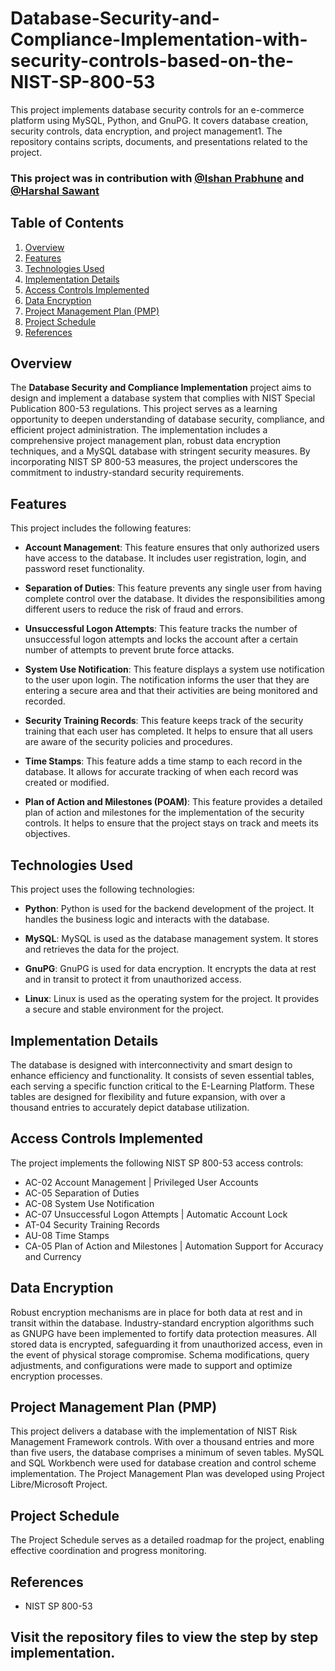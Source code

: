 # Database-Security-and-Compliance-Implementation-with-security-controls-based-on-the-NIST-SP-800-53
This project implements database security controls for an e-commerce platform using MySQL, Python, and GnuPG. It covers database creation, security controls, data encryption, and project management1. The repository contains scripts, documents, and presentations related to the project.

### This project was in contribution with [@Ishan Prabhune](https://github.com/Ishan9100) and [@Harshal Sawant](https://github.com/harshalsawant29)

## Table of Contents
1. [Overview](#overview)
2. [Features](#features)
3. [Technologies Used](#technologies-used)
4. [Implementation Details](#implementation-details)
5. [Access Controls Implemented](#access-controls-implemented)
6. [Data Encryption](#data-encryption)
7. [Project Management Plan (PMP)](#project-management-plan-pmp)
8. [Project Schedule](#project-schedule)
9. [References](#references)

## Overview
The **Database Security and Compliance Implementation** project aims to design and implement a database system that complies with NIST Special Publication 800-53 regulations. This project serves as a learning opportunity to deepen understanding of database security, compliance, and efficient project administration. The implementation includes a comprehensive project management plan, robust data encryption techniques, and a MySQL database with stringent security measures. By incorporating NIST SP 800-53 measures, the project underscores the commitment to industry-standard security requirements.

## Features

This project includes the following features:

- **Account Management**: This feature ensures that only authorized users have access to the database. It includes user registration, login, and password reset functionality.

- **Separation of Duties**: This feature prevents any single user from having complete control over the database. It divides the responsibilities among different users to reduce the risk of fraud and errors.

- **Unsuccessful Logon Attempts**: This feature tracks the number of unsuccessful logon attempts and locks the account after a certain number of attempts to prevent brute force attacks.

- **System Use Notification**: This feature displays a system use notification to the user upon login. The notification informs the user that they are entering a secure area and that their activities are being monitored and recorded.

- **Security Training Records**: This feature keeps track of the security training that each user has completed. It helps to ensure that all users are aware of the security policies and procedures.

- **Time Stamps**: This feature adds a time stamp to each record in the database. It allows for accurate tracking of when each record was created or modified.

- **Plan of Action and Milestones (POAM)**: This feature provides a detailed plan of action and milestones for the implementation of the security controls. It helps to ensure that the project stays on track and meets its objectives.

## Technologies Used

This project uses the following technologies:

- **Python**: Python is used for the backend development of the project. It handles the business logic and interacts with the database.

- **MySQL**: MySQL is used as the database management system. It stores and retrieves the data for the project.

- **GnuPG**: GnuPG is used for data encryption. It encrypts the data at rest and in transit to protect it from unauthorized access.

- **Linux**: Linux is used as the operating system for the project. It provides a secure and stable environment for the project.


## Implementation Details
The database is designed with interconnectivity and smart design to enhance efficiency and functionality. It consists of seven essential tables, each serving a specific function critical to the E-Learning Platform. These tables are designed for flexibility and future expansion, with over a thousand entries to accurately depict database utilization.

## Access Controls Implemented
The project implements the following NIST SP 800-53 access controls:
- AC-02 Account Management | Privileged User Accounts
- AC-05 Separation of Duties
- AC-08 System Use Notification
- AC-07 Unsuccessful Logon Attempts | Automatic Account Lock
- AT-04 Security Training Records
- AU-08 Time Stamps
- CA-05 Plan of Action and Milestones | Automation Support for Accuracy and Currency

## Data Encryption
Robust encryption mechanisms are in place for both data at rest and in transit within the database. Industry-standard encryption algorithms such as GNUPG have been implemented to fortify data protection measures. All stored data is encrypted, safeguarding it from unauthorized access, even in the event of physical storage compromise. Schema modifications, query adjustments, and configurations were made to support and optimize encryption processes.

## Project Management Plan (PMP)
This project delivers a database with the implementation of NIST Risk Management Framework controls. With over a thousand entries and more than five users, the database comprises a minimum of seven tables. MySQL and SQL Workbench were used for database creation and control scheme implementation. The Project Management Plan was developed using Project Libre/Microsoft Project.

## Project Schedule
The Project Schedule serves as a detailed roadmap for the project, enabling effective coordination and progress monitoring.

## References
- NIST SP 800-53

## Visit the repository files to view the step by step implementation.
